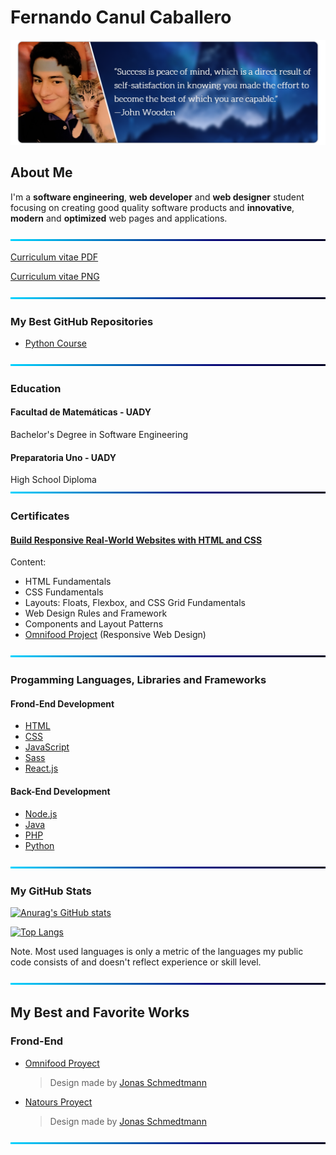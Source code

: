 # Fernando Canul Caballero

![BackGround](img/Quote-1.png)

## About Me

I'm a **software engineering**, **web developer** and **web designer** student focusing on creating good quality software products and **innovative**, **modern** and **optimized** web pages and applications.

![BackGround](img/Line.png)

[Curriculum vitae PDF](cv/Canul_Fernando_CV.pdf)

[Curriculum vitae PNG](cv/Canul_Fernando_CV.png)

![BackGround](img/Line.png)

### My Best GitHub Repositories

- [Python Course](https://github.com/fismael21/Python-Course)

![BackGround](img/Line.png)

### Education

#### Facultad de Matemáticas - UADY

Bachelor's Degree in Software Engineering

#### Preparatoria Uno - UADY

High School Diploma
![BackGround](img/Line.png)

### Certificates

#### [Build Responsive Real-World Websites with HTML and CSS](https://github.com/fismael21/fismael21/blob/main/certificates/certificate-1.pdf)

Content:

- HTML Fundamentals
- CSS Fundamentals
- Layouts: Floats, Flexbox, and CSS Grid Fundamentals
- Web Design Rules and Framework
- Components and Layout Patterns
- [Omnifood Project](https://github.com/fismael21/Omnifood-Optimizations) (Responsive Web Design)

![BackGround](img/Line.png)

### Progamming Languages, Libraries and Frameworks

#### Frond-End Development

- [HTML](https://github.com/fismael21/fismael21/blob/main/programming_languages/HTML.md)
- [CSS](https://github.com/fismael21/fismael21/blob/main/programming_languages/CSS.md)
- [JavaScript](https://github.com/fismael21/fismael21/blob/main/programming_languages/JavaScript.md)
- [Sass](https://github.com/fismael21/fismael21/blob/main/programming_languages/Sass.md)
- [React.js](https://github.com/fismael21/fismael21/blob/main/programming_languages/React.md)

#### Back-End Development

- [Node.js](https://github.com/fismael21/fismael21/blob/main/programming_languages/Node.md)
- [Java](https://github.com/fismael21/fismael21/blob/main/programming_languages/Java.md)
- [PHP](https://github.com/fismael21/fismael21/blob/main/programming_languages/PHP.md)
- [Python](https://github.com/fismael21/fismael21/blob/main/programming_languages/Python.md)

![BackGround](img/Line.png)

### My GitHub Stats

[![Anurag's GitHub stats](https://github-readme-stats.vercel.app/api?username=fismael21&hide_border=true&show_icons=true&theme=github_dark)](https://github.com/anuraghazra/github-readme-stats)

  <!--&hide_border=true-->

[![Top Langs](https://github-readme-stats.vercel.app/api/top-langs/?username=fismael21&langs_count=12&hide_border=true&layout=compact&theme=github_dark)](https://github.com/anuraghazra/github-readme-stats)

Note. Most used languages is only a metric of the languages my public code consists of and doesn't reflect experience or skill level.

![BackGround](img/Line.png)

## My Best and Favorite Works

### Frond-End

- [Omnifood Proyect](https://github.com/fismael21/Omnifood-Optimizations)
  > Design made by [Jonas Schmedtmann](https://github.com/jonasschmedtmann)
- [Natours Proyect](https://github.com/fismael21/Natours)
  > Design made by [Jonas Schmedtmann](https://github.com/jonasschmedtmann)

![BackGround](img/Line.png)
